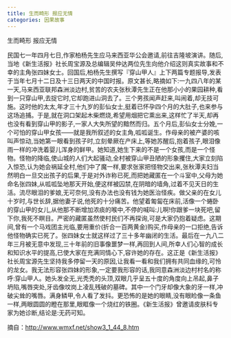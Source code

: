 ```yaml
---
title: 生而畸形 报应无情
categories: 因果故事
---
```


	   
生而畸形 报应无情

民国七一年四月七日,作家柏杨先生应马来西亚华公会邀请,前往吉隆坡演讲。随后,当地《新生活报》社长周宝源及总编辑吴仲达两位先生向他介绍这则真实故事和不幸的主角张四妹女士。回国后,柏杨先生撰写『穿山甲人』上下两篇专题报导,发表于当年七月十二日及十三日两天的中国时报。原文甚长,略摘如下:一九四八年的某一天,马来西亚联邦森洲淡边村,贫苦的农夫张秋潭先生正在他那小小的果园耕种,看到一只穿山甲,去捉它时,它却跑进山洞去了。三个男孩闻声赶来,叫闹着,却无技可施。这时他的太太,年才三十九岁的彭仙女士,挺着已怀孕四个月的大肚子,也来参与这场追捕。于是,就在洞口架起木柴燃烧,希望用烟把它熏出来,这样忙了半天,却再也没有看到穿山甲的影子,一家人大失所望的黯然而归。五个月后,彭仙女士分娩,一个可怕的穿山甲女孩——就是我所叙述的女主角,呱呱诞生。作母亲的被产婆的咳叫声惊动,当她第一眼看到孩子时,立刻晕厥在产床上,等她苏醒后,抱着孩子,眼泪像雨一样的冲洗着婴儿浑身的鲜甲。她知道,她生下来的不是一个女孩,而是一个怪物。怪物的降临,使山城的人们大起骚动,全村被穿山甲丑陋的形象攫住,大家立刻陷入惊恐,认为她会祸延全村,他们中了魔一样,要求张家把怪物交出来,张秋潭夫妇当然明白一旦交出孩子的后果,于是对外诈称已死,而把她藏匿在一个斗室中,父母为她命名张四妹,从呱呱坠地那天开始,便这样被囚禁,在阴暗的墙角,过着不见天日的生活。流尽眼泪的爹娘,无可奈何,没有办法也没有钱为她医治怪疾。做父亲的在女儿十岁时,与世长辞,据他妻子说,他死的十分痛苦。他望着匍匐在床前,活像一个蜷卧的穿山甲的女儿,从他那不断增加浓痰的喉中,不停的喊叫:儿啊!你跟爹一块死吧,留下你,我死不瞑目。严密的藏匿虽然使村民们不再探询,可是大家仍抱着疑虑。这期间,曾有一个马戏团主光临,要用重价(折合一百两黄金)购买,作母亲的一口拒绝,告诉他怪物确实已死了。张四妹女士就这样过了三十多年幽闭的生活。最后在一九八二年三月被无意中发现,三十年前的旧事像噩梦一样,再回到人间,所幸人们心智的成长和知识水平的提高,已使大家在充满同情心下,容许她的存在。这正是《新生活报》社长周宝源先生坚持我多停留一天的原因,让我看一看和我们拥有共同血缘的,可怜的龙女。我无法形容张四妹的形象,一定要我形容的话,我同意森洲淡边村村名的称呼:穿山甲人。她头发全无,光秃秃的头顶,双眼几乎呈五十度的角度向上吊起,鼻子坍陷,嘴唇突处,牙齿像坟岗上凌乱残破的墓碑。其中一个门牙却像大象的牙一样,冲破尖耸的嘴唇。满身鳞甲,令人看了发抖。更恐怖的是她的眼睛,没有眼睑像一条鱼一样,两眼圆圆的瞪在那里,眼眶像一个烧红的铁圈。《新生活报》曾邀请皮肤科专家为她诊断,结论是:无药可知。


摘自：http://www.wmxf.net/show3_1_44_8.htm